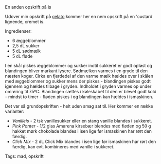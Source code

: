 En anden opskrift på is

Udover min opskrift på [gelato](/gelato-di-vaniglia.html) kommer her en nem opskrift på
en 'custard' lignende, cremet is.

Ingredienser:

* 6 æggeblommer
* 2,5 dL sukker
* 5 dL sødmælk
* 5 dL fløde

I en skål piskes æggeblommer og sukker indtil sukkeret er godt opløst og blandingen bliver
markant lysere. Sødmælken varmes i en gryde til den næsten koger. Cirka en fjerdedel af den
varme mælk hældes over i skålen med æggeblommer og sukker mens der piskes - blandingen piskes
godt igennem og hældes tilbage i gryden. Indholdet i gryden varmes op under omrøring til 75ºC.
Blandingen sættes i køleskabet til den er blevet godt kold - mindst to timer - fløden piskes i
og blandingen kan hældes i ismaskinen.

Det var så grundopskriften - helt uden smag sat til. Her kommer en række varianter:

* *Vanilleis* - 2 tsk vanillesukker eller en stang vanille blandes i sukkeret.
* *Pink Panter* - 1/2 glas Amarena kirsebær blendes med fløden og 50 g hakket mørk chokolade
  blandes i isen lige før ismaskinen har rørt den færdig.
* *Click Mix* - 2 dL Click Mix blandes i isen lige før ismaskinen har rørt den færdig, kan 
  evt. kombineres med vanille i sukkeret.

Tags: mad, opskrift

